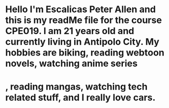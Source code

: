 # Hello I'm Escalicas Peter Allen and this is my readMe file for the course CPE019. I am 21 years old and currently living in Antipolo City. My hobbies are biking, reading webtoon novels, watching anime series 
# , reading mangas, watching tech related stuff, and I really love cars. 
